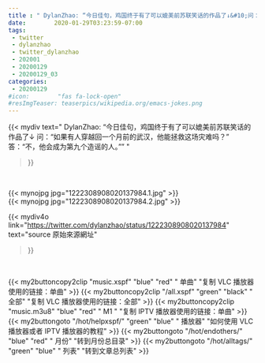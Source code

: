 ```yaml
---
title : " DylanZhao: “今日佳句，鸡国终于有了可以媲美前苏联笑话的作品了↓&#10;问：“如果有人穿越回一个月前的武汉，他能拯救这场灾难吗？” &#10;答：“不，他会成为第九个造谣的人。””  "
date:        2020-01-29T03:23:59-07:00
tags:
 - twitter
 - dylanzhao
 - twitter_dylanzhao
 - 202001
 - 20200129
 - 20200129_03
categories:
 - 20200129
#icon:        "fas fa-lock-open"
#resImgTeaser: teaserpics/wikipedia.org/emacs-jokes.png
---
```


{{< mydiv text=" DylanZhao: “今日佳句，鸡国终于有了可以媲美前苏联笑话的作品了↓&#10;问：“如果有人穿越回一个月前的武汉，他能拯救这场灾难吗？” &#10;答：“不，他会成为第九个造谣的人。””  "
>}}
<br>


 {{< mynojpg jpg="1222308908020137984.1.jpg" >}}<br> 
 {{< mynojpg jpg="1222308908020137984.2.jpg" >}}<br> 



{{< mydiv4o link="https://twitter.com/dylanzhao/status/1222308908020137984"
text="source 原始來源網址"
>}}


<br>

{{< my2buttoncopy2clip "music.xspf"        "blue"   "red"    " 单曲"  "复制 VLC 播放器使用的链接：单曲" >}} {{< my2buttoncopy2clip "/all.xspf"         "green"  "black"  " 全部"  "复制 VLC 播放器使用的链接：全部" >}} {{< my2buttoncopy2clip "music.m3u8"        "blue"   "red"    " M1 "    "复制 IPTV 播放器使用的链接：单曲" >}} {{< my2buttongoto      "/hot/helpxspf/"    "green"  "blue"   " 播放器" "如何使用 VLC 播放器或者 IPTV 播放器的教程" >}} {{< my2buttongoto      "/hot/endothers/"   "blue"   "red"    " 月份"   "转到月份总目录" >}} {{< my2buttongoto      "/hot/alltags/"     "green"  "blue"   " 列表"   "转到文章总列表" >}} 
